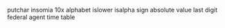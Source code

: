 putchar
insomia
10x alphabet
islower
isalpha
sign
absolute value
last digit
federal agent
time table
